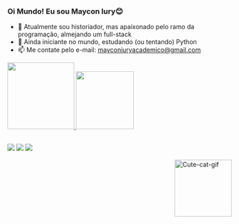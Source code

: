 ### Oi Mundo! Eu sou Maycon Iury😊


- 🔭 Atualmente sou historiador, mas apaixonado pelo ramo da programação, almejando um full-stack
- 🌱 Ainda iniciante no mundo, estudando (ou tentando) Python
- 📫 Me contate pelo e-mail: mayconiuryacademico@gmail.com 

 <div>
  <a href="https://github.com/Ivrian">
  <img height="150em" src="https://github-readme-stats.vercel.app/api?username=Ivrian&show_icons=true&theme=radical&include_all_commits=true&count_private=true"/>
  <img height="130em" src="https://github-readme-stats.vercel.app/api/top-langs/?username=Ivrian&layout=compact&langs_count=7&theme=radical"/>
</div>

 ##
 
 <div> 
  <a href="https://www.instagram.com/maycon_iury/" target="_blank"><img src="https://img.shields.io/badge/Instagram-E4405F?style=for-the-badge&logo=instagram&logoColor=white" target="_blank"></a>
  <a href = "mailto:mayconiuryacademico@gmail.com"><img src="https://img.shields.io/badge/-Gmail-%23333?style=for-the-badge&logo=gmail&logoColor=white" target="_blank"></a>
  <a href="https://www.behance.net/mayconiury" target="_blank"><img src="https://aleen42.github.io/badges/src/behance.svg" target="_blank"></a> 
  <div style="display: inline_block"><br>
  <img align="right" alt="Cute-cat-gif"  img height = "128 em" src="https://i.imgur.com/s55qI30.gif">
</div>
